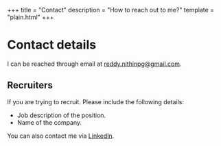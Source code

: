 +++
title = "Contact"
description = "How to reach out to me?"
template = "plain.html"
+++

# Contact details

I can be reached through email at [reddy.nithinpg@gmail.com](mailto:reddy.nithinpg@gmail.com).

## Recruiters

If you are trying to recruit. Please include the following details:

- Job description of the position.
- Name of the company.

You can also contact me via [LinkedIn](https://www.linkedin.com/in/rednithin/).

